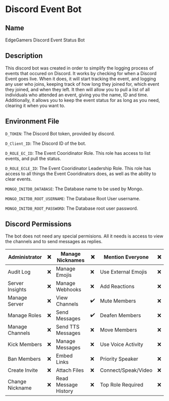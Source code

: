 # Discord Event Bot

## Name

EdgeGamers Discord Event Status Bot

## Description

This discord bot was created in order to simplify the logging process of events that occured on Discord. It works by checking for when a Discord Event goes live. When it does, it will start tracking the event, and logging any user who joins, keeping track of how long they joined for, which event they joined, and when they left. It then will allow you to pull a list of all individuals who attended an event, giving you the name, ID and time. Additionally, it allows you to keep the event status for as long as you need, clearing it when you want to.

## Environment File

`D_TOKEN`: The Discord Bot token, provided by discord.

`D_Client_ID`: The Discord ID of the bot.

`D_ROLE_EC_ID`: The Event Cooridinator Role. This role has access to list events, and pull the status.

`D_ROLE_ECLE_ID`: The Event Cooridinator Leadership Role. This role has access to all things the Event Cooridinators does, as well as the ability to clear events.

`MONGO_INITDB_DATABASE`: The Database name to be used by Mongo.

`MONGO_INITDB_ROOT_USERNAME`: The Database Root User username.

`MONGO_INITDB_ROOT_PASSWORD`: The Database root user password.

## Discord Permissions

The bot does not need any special permisions. All it needs is access to view the channels and to send messages as replies.

| Administrator   | ❌  | Manage Nicknames     | ❌  | Mention Everyone    | ❌  |
| --------------- | --- | -------------------- | --- | ------------------- | --- |
| Audit Log       | ❌  | Manage Emojis        | ❌  | Use External Emojis | ❌  |
| Server Insights | ❌  | Manage Webhooks      | ❌  | Add Reactions       | ❌  |
| Manage Server   | ❌  | View Channels        | ✔️  | Mute Members        | ❌  |
| Manage Roles    | ❌  | Send Messages        | ✔️  | Deafen Members      | ❌  |
| Manage Channels | ❌  | Send TTS Messages    | ❌  | Move Members        | ❌  |
| Kick Members    | ❌  | Manage Messages      | ❌  | Use Voice Activity  | ❌  |
| Ban Members     | ❌  | Embed Links          | ❌  | Priority Speaker    | ❌  |
| Create Invite   | ❌  | Attach Files         | ❌  | Connect/Speak/Video | ❌  |
| Change Nickname | ❌  | Read Message History | ❌  | Top Role Required   | ❌  |
